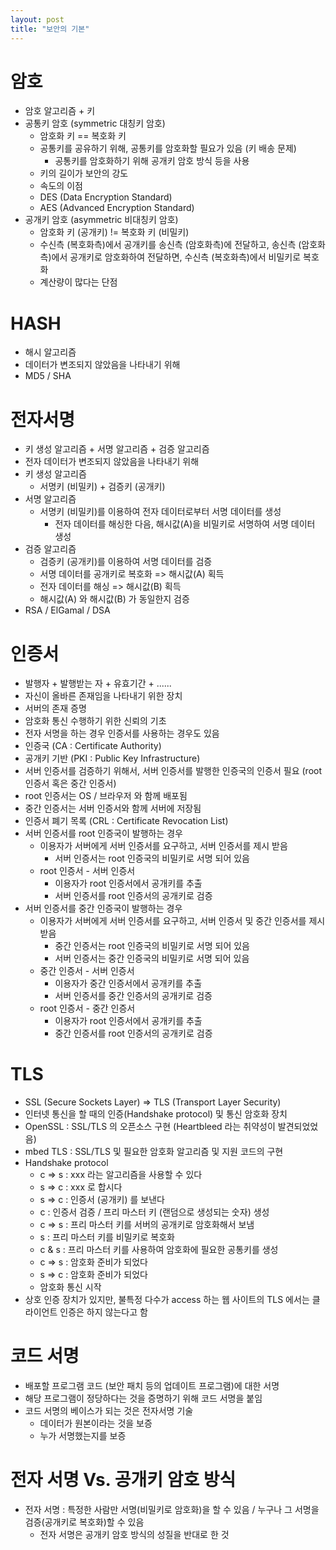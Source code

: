 ```yaml
---
layout: post
title: "보안의 기본"
---
```

# 암호
- 암호 알고리즘 + 키
- 공통키 암호 (symmetric 대칭키 암호)
  - 암호화 키 == 복호화 키
  - 공통키를 공유하기 위해, 공통키를 암호화할 필요가 있음 (키 배송 문제)
    - 공통키를 암호화하기 위해 공개키 암호 방식 등을 사용
  - 키의 길이가 보안의 강도
  - 속도의 이점
  - DES (Data Encryption Standard)
  - AES (Advanced Encryption Standard)
- 공개키 암호 (asymmetric 비대칭키 암호)
  - 암호화 키 (공개키) != 복호화 키 (비밀키)
  - 수신측 (복호화측)에서 공개키를 송신측 (암호화측)에 전달하고, 송신측 (암호화측)에서 공개키로 암호화하여 전달하면, 수신측 (복호화측)에서 비밀키로 복호화
  - 계산량이 많다는 단점

# HASH
- 해시 알고리즘
- 데이터가 변조되지 않았음을 나타내기 위해
- MD5 / SHA

# 전자서명
- 키 생성 알고리즘 + 서명 알고리즘 + 검증 알고리즘
- 전자 데이터가 변조되지 않았음을 나타내기 위해
- 키 생성 알고리즘
  - 서명키 (비밀키) + 검증키 (공개키)
- 서명 알고리즘
  - 서명키 (비밀키)를 이용하여 전자 데이터로부터 서명 데이터를 생성
    - 전자 데이터를 해싱한 다음, 해시값(A)을 비밀키로 서명하여 서명 데이터 생성
- 검증 알고리즘
  - 검증키 (공개키)를 이용하여 서명 데이터를 검증
  - 서명 데이터를 공개키로 복호화 => 해시값(A) 획득
  - 전자 데이터를 해싱 => 해시값(B) 획득
  - 해시값(A) 와 해시값(B) 가 동일한지 검증
- RSA / ElGamal / DSA

# 인증서
- 발행자 + 발행받는 자 + 유효기간 + ......
- 자신이 올바른 존재임을 나타내기 위한 장치
- 서버의 존재 증명
- 암호화 통신 수행하기 위한 신뢰의 기초
- 전자 서명을 하는 경우 인증서를 사용하는 경우도 있음
- 인증국 (CA : Certificate Authority)
- 공개키 기반 (PKI : Public Key Infrastructure)
- 서버 인증서를 검증하기 위해서, 서버 인증서를 발행한 인증국의 인증서 필요 (root 인증서 혹은 중간 인증서)
- root 인증서는 OS / 브라우저 와 함께 배포됨
- 중간 인증서는 서버 인증서와 함께 서버에 저장됨
- 인증서 폐기 목록 (CRL : Certificate Revocation List)
- 서버 인증서를 root 인증국이 발행하는 경우
  - 이용자가 서버에게 서버 인증서를 요구하고, 서버 인증서를 제시 받음
    - 서버 인증서는 root 인증국의 비밀키로 서명 되어 있음
  - root 인증서 - 서버 인증서
    - 이용자가 root 인증서에서 공개키를 추출
    - 서버 인증서를 root 인증서의 공개키로 검증
- 서버 인증서를 중간 인증국이 발행하는 경우
  - 이용자가 서버에게 서버 인증서를 요구하고, 서버 인증서 및 중간 인증서를 제시 받음
    - 중간 인증서는 root 인증국의 비밀키로 서명 되어 있음
    - 서버 인증서는 중간 인증국의 비밀키로 서명 되어 있음
  - 중간 인증서 - 서버 인증서
    - 이용자가 중간 인증서에서 공개키를 추출
    - 서버 인증서를 중간 인증서의 공개키로 검증
  - root 인증서 - 중간 인증서
    - 이용자가 root 인증서에서 공개키를 추출
    - 중간 인증서를 root 인증서의 공개키로 검증

# TLS
- SSL (Secure Sockets Layer) => TLS (Transport Layer Security)
- 인터넷 통신을 할 때의 인증(Handshake protocol) 및 통신 암호화 장치
- OpenSSL : SSL/TLS 의 오픈소스 구현 (Heartbleed 라는 취약성이 발견되었었음)
- mbed TLS : SSL/TLS 및 필요한 암호화 알고리즘 및 지원 코드의 구현
- Handshake protocol
  - c => s : xxx 라는 알고리즘을 사용할 수 있다
  - s => c : xxx 로 합시다
  - s => c : 인증서 (공개키) 를 보낸다
  - c : 인증서 검증 / 프리 마스터 키 (랜덤으로 생성되는 숫자) 생성
  - c => s : 프리 마스터 키를 서버의 공개키로 암호화해서 보냄
  - s : 프리 마스터 키를 비밀키로 복호화
  - c & s : 프리 마스터 키를 사용하여 암호화에 필요한 공통키를 생성
  - c => s : 암호화 준비가 되었다
  - s => c : 암호화 준비가 되었다
  - 암호화 통신 시작
- 상호 인증 장치가 있지만, 불특정 다수가 access 하는 웹 사이트의 TLS 에서는 클라이언트 인증은 하지 않는다고 함

# 코드 서명
- 배포할 프로그램 코드 (보안 패치 등의 업데이트 프로그램)에 대한 서명
- 해당 프로그램이 정당하다는 것을 증명하기 위해 코드 서명을 붙임
- 코드 서명의 베이스가 되는 것은 전자서명 기술
  - 데이터가 원본이라는 것을 보증
  - 누가 서명했는지를 보증

# 전자 서명 Vs. 공개키 암호 방식
- 전자 서명 : 특정한 사람만 서명(비밀키로 암호화)을 할 수 있음 / 누구나 그 서명을 검증(공개키로 복호화)할 수 있음
  - 전자 서명은 공개키 암호 방식의 성질을 반대로 한 것

